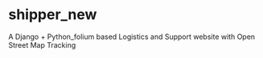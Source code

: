 # shipper_new
A Django + Python_folium based Logistics and Support website with Open Street Map Tracking 
